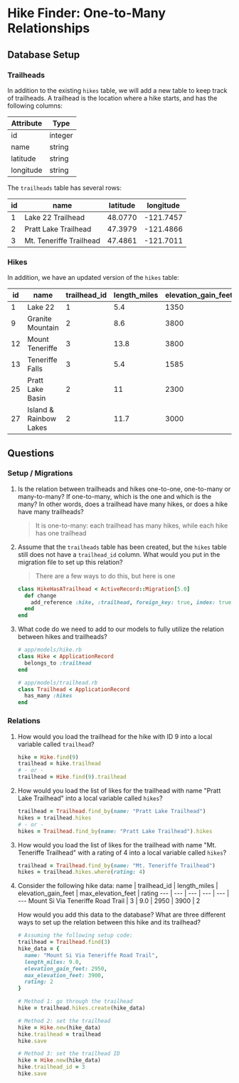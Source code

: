 # Hike Finder: One-to-Many Relationships

## Database Setup

### Trailheads

In addition to the existing `hikes` table, we will add a new table to keep track of trailheads. A trailhead is the location where a hike starts, and has the following columns:

Attribute           | Type
---                 | ---
id                  | integer
name                | string
latitude            | string
longitude           | string

The `trailheads` table has several rows:

id  | name                    | latitude | longitude
--- | ---                     | ---      | ---
1   | Lake 22 Trailhead       | 48.0770  | -121.7457
2   | Pratt Lake Trailhead    | 47.3979  | -121.4866
3   | Mt. Teneriffe Trailhead | 47.4861  | -121.7011

### Hikes

In addition, we have an updated version of the `hikes` table:

id  | name   | trailhead_id | length_miles | elevation_gain_feet | max_elevation_feet | rating
--- | ---    | ---          | ---          | ---                 | ---                | ---
1   | Lake 22          | 1  | 5.4          | 1350                | 2400               | 4
9   | Granite Mountain | 2  | 8.6          | 3800                | 5629               | 5
12  | Mount Teneriffe  | 3  | 13.8         | 3800                | 4788               | 4
13  | Teneriffe Falls  | 3  | 5.4          | 1585                | 2370               | 4
25  | Pratt Lake Basin | 2  | 11           | 2300                | 4100               | 4
27  | Island & Rainbow Lakes | 2 | 11.7    | 3000                | 4400               | 3

## Questions

### Setup / Migrations

1. Is the relation between trailheads and hikes one-to-one, one-to-many or many-to-many? If one-to-many, which is the one and which is the many? In other words, does a trailhead have many hikes, or does a hike have many trailheads?
    > It is one-to-many: each trailhead has many hikes, while each hike has one trailhead
1. Assume that the `trailheads` table has been created, but the `hikes` table still does not have a `trailhead_id` column. What would you put in the migration file to set up this relation?
    > There are a few ways to do this, but here is one
    ```ruby
    class HikeHasATrailhead < ActiveRecord::Migration[5.0]
      def change
        add_reference :hike, :trailhead, foreign_key: true, index: true
      end
    end
    ```
1. What code do we need to add to our models to fully utilize the relation between hikes and trailheads?
    ```ruby
    # app/models/hike.rb
    class Hike < ApplicationRecord
      belongs_to :trailhead
    end

    # app/models/trailhead.rb
    class Trailhead < ApplicationRecord
      has_many :hikes
    end
    ```

### Relations

1. How would you load the trailhead for the hike with ID 9 into a local variable called `trailhead`?
    ```ruby
    hike = Hike.find(9)
    trailhead = hike.trailhead
    # - or -
    trailhead = Hike.find(9).trailhead
    ```
1. How would you load the list of likes for the trailhead with name "Pratt Lake Trailhead" into a local variable called `hikes`?
    ```ruby
    trailhead = Trailhead.find_by(name: "Pratt Lake Trailhead")
    hikes = trailhead.hikes
    # - or -
    hikes = Trailhead.find_by(name: "Pratt Lake Trailhead").hikes
    ```
1. How would you load the list of likes for the trailhead with name "Mt. Teneriffe Trailhead" with a rating of 4 into a local variable called `hikes`?
    ```ruby
    trailhead = Trailhead.find_by(name: "Mt. Teneriffe Trailhead")
    hikes = trailhead.hikes.where(rating: 4)
    ```
1. Consider the following hike data:
    name   | trailhead_id | length_miles        | elevation_gain_feet | max_elevation_feet | rating
    ---    | ---          | ---                 | ---                 | ---                | ---
    Mount Si Via Teneriffe Road Trail | 3 | 9.0 | 2950                | 3900               | 2

    How would you add this data to the database? What are three different ways to set up the relation between this hike and its trailhead?

    ```ruby
    # Assuming the following setup code:
    trailhead = Trailhead.find(3)
    hike_data = {
      name: "Mount Si Via Teneriffe Road Trail",
      length_miles: 9.0,
      elevation_gain_feet: 2950,
      max_elevation_feet: 3900,
      rating: 2
    }

    # Method 1: go through the trailhead
    hike = trailhead.hikes.create(hike_data)

    # Method 2: set the trailhead
    hike = Hike.new(hike_data)
    hike.trailhead = trailhead
    hike.save

    # Method 3: set the trailhead ID
    hike = Hike.new(hike_data)
    hike.trailhead_id = 3
    hike.save
    ```

